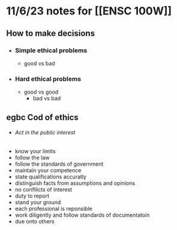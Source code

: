 # 11/6/23 notes for [[ENSC 100W]]


## How to make decisions
- ### Simple ethical problems
	- good vs bad
- ### Hard ethical problems
	- good vs good
		- bad vs bad


## egbc Cod of ethics
- ###### Act in the public interest
- know your limits
- follow the law
- follow the standards of government
- maintain your competence
- state qualifications accuratly
- distinguish facts from assumptions and opinions
- no confllicts of interest
- duty to report
- stand your ground
- each professional is reponsible
- work diligently and follow standards of documentatoin
- due onto others